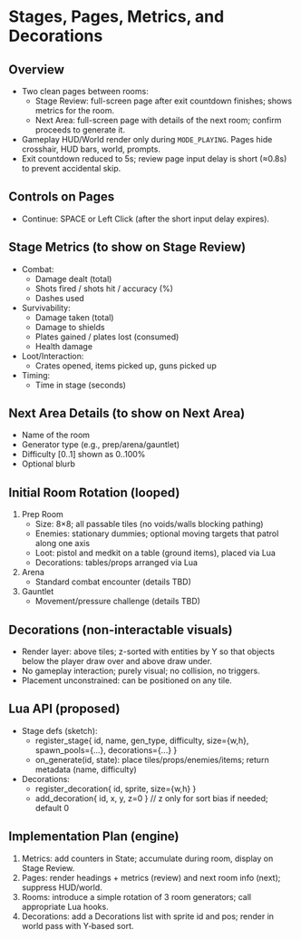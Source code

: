 Stages, Pages, Metrics, and Decorations
=======================================

Overview
--------
- Two clean pages between rooms:
  - Stage Review: full-screen page after exit countdown finishes; shows metrics for the room.
  - Next Area: full-screen page with details of the next room; confirm proceeds to generate it.
- Gameplay HUD/World render only during `MODE_PLAYING`. Pages hide crosshair, HUD bars, world, prompts.
- Exit countdown reduced to 5s; review page input delay is short (≈0.8s) to prevent accidental skip.

Controls on Pages
-----------------
- Continue: SPACE or Left Click (after the short input delay expires).

Stage Metrics (to show on Stage Review)
---------------------------------------
- Combat:
  - Damage dealt (total)
  - Shots fired / shots hit / accuracy (%)
  - Dashes used
- Survivability:
  - Damage taken (total)
  - Damage to shields
  - Plates gained / plates lost (consumed)
  - Health damage
- Loot/Interaction:
  - Crates opened, items picked up, guns picked up
- Timing:
  - Time in stage (seconds)

Next Area Details (to show on Next Area)
----------------------------------------
- Name of the room
- Generator type (e.g., prep/arena/gauntlet)
- Difficulty [0..1] shown as 0..100%
- Optional blurb

Initial Room Rotation (looped)
-----------------------------
1) Prep Room
   - Size: 8×8; all passable tiles (no voids/walls blocking pathing)
   - Enemies: stationary dummies; optional moving targets that patrol along one axis
   - Loot: pistol and medkit on a table (ground items), placed via Lua
   - Decorations: tables/props arranged via Lua
2) Arena
   - Standard combat encounter (details TBD)
3) Gauntlet
   - Movement/pressure challenge (details TBD)

Decorations (non-interactable visuals)
--------------------------------------
- Render layer: above tiles; z-sorted with entities by Y so that objects below the player draw over and above draw under.
- No gameplay interaction; purely visual; no collision, no triggers.
- Placement unconstrained: can be positioned on any tile.

Lua API (proposed)
------------------
- Stage defs (sketch):
  - register_stage{ id, name, gen_type, difficulty, size={w,h}, spawn_pools={...}, decorations={...} }
  - on_generate(id, state): place tiles/props/enemies/items; return metadata (name, difficulty)
- Decorations:
  - register_decoration{ id, sprite, size={w,h} }
  - add_decoration{ id, x, y, z=0 } // z only for sort bias if needed; default 0

Implementation Plan (engine)
----------------------------
1) Metrics: add counters in State; accumulate during room, display on Stage Review.
2) Pages: render headings + metrics (review) and next room info (next); suppress HUD/world.
3) Rooms: introduce a simple rotation of 3 room generators; call appropriate Lua hooks.
4) Decorations: add a Decorations list with sprite id and pos; render in world pass with Y‑based sort.


